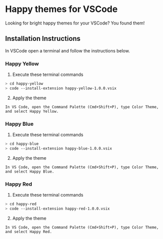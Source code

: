 # Happy themes for VSCode

Looking for bright happy themes for your VSCode? You found them!

## Installation Instructions

In VSCode open a terminal and follow the instructions below.

### Happy Yellow

1. Execute these terminal commands
```bash
> cd happy-yellow
> code --install-extension happy-yellow-1.0.0.vsix
```
2. Apply the theme
```
In VS Code, open the Command Palette (Cmd+Shift+P), type Color Theme, and select Happy Yellow.
```

### Happy Blue

1. Execute these terminal commands
```bash
> cd happy-blue
> code --install-extension happy-blue-1.0.0.vsix
```
2. Apply the theme
```
In VS Code, open the Command Palette (Cmd+Shift+P), type Color Theme, and select Happy Blue.
```

### Happy Red

1. Execute these terminal commands
```bash
> cd happy-red
> code --install-extension happy-red-1.0.0.vsix
```
2. Apply the theme
```
In VS Code, open the Command Palette (Cmd+Shift+P), type Color Theme, and select Happy Red.
```
